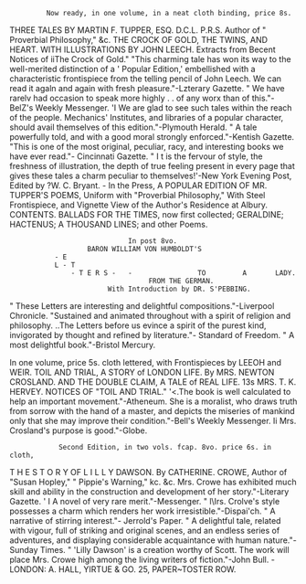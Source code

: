              Now ready, in one volume, in a neat cloth binding, price 8s.
  THREE TALES BY MARTIN F. TUPPER, ESQ. D.C.L. P.R.S.
                       Author of      "   Proverbial Philosophy," &c.
                 THE CROCK OF GOLD,
             THE TWINS, AND HEART.
                         WITH ILLUSTRATIONS BY JOHN LEECH.
                 Extracts from Becent Notices of iiThe Crock of Gold."
   "This charming tale has won its way to the well-merited distinction of a ' Popular Edition,'
embellished with a characteristic frontispiece from the telling pencil of John Leech. We can
read it agaln and again with fresh pleasure."-Lzterary Gazette.
   " We have rarelv had occasion to speak more highly  . . of any worx than of this."-BelZ's   Weekly
Messenger.
   'I We are glad to see such tales within the reach of the people.        Mechanics' Institutes, and
libraries of a popular character, should avail themselves of this edition."-Plymouth Herald.
   " A tale powerfully told, and with a good moral strongly enforced."-Kentish Gazette.
   "This is one of the most original, peculiar, racy, and interesting books we have ever read."-
Cincinnati Gazette.
   " I t is the fervour of style, the freshness of illustration, the depth of true feeling present in
every page that gives these tales a charm peculiar to themselves!'-New            York Evening Post,
Edited by ?W. C. Bryant.
                                              -
                                           In the Press,
A POPULAR EDITION OF MR. TUPPER'S POEMS,
                      Uniform with "Proverbial Philosophy,"
             With Steel Frontispiece, and Vignette View of the Author's
                                Residence at Albury.
                                             CONTENTS.
     BALLADS FOR THE TIMES, now first collected; GERALDINE;
         HACTENUS; A THOUSAND LINES; and other Poems.

                                 In post 8vo.
                       BARON WILLIAM VON HUMBOLDT'S
               - E
               L - T
                   - T E R S -   -                TO         A       LADY.
                                      FROM THE GERMAN.
                            With Introduction by DR. S'PEBBING.
   " These Letters are interesting and delightful compositions."-Liverpool  Chronicle.
  "Sustained and animated throughout with a spirit of religion and philosophy.       ..The Letters
before us evince a spirit of the purest kind, invigorated by thought and refined by literature."-
Standard of Freedom.
  " A most delightful book."-Bristol Mercury.

  In one volume, price 5s. cloth lettered, with Frontispieces by LEEOH
                                                                     and WEIR.
                     TOIL AND                              TRIAL,
       A STORY of LONDON LIFE. By MRS. NEWTON CROSLAND.
                                                AND
                           THE DOUBLE CLAIM,
                A TALE of REAL LIFE. 13s MRS. T. K. HERVEY.
                                 NOTICES   OF "TOIL    AND TRIAL."
 '&lt;.The book is well calculated to help an important movement."-Atheneum.
     She is a moralist, who draws truth from sorrow with the hand of a master, and depicts the
miseries of mankind only that she may improve their condition."-Bell's Weekly Messenger.
  Ii Mrs. Crosland's purpose is good."-Globe.




                Second Edition, in two vols. fcap. 8vo. price 6s. in cloth,
   T H E S T O R Y OF L I L L Y DAWSON.
              By CATHERINE. CROWE, Author of "Susan Hopley,"
                        " Pippie's Warning," kc. &c.
       Mrs. Crowe has exhibited much skill and ability in the construction and development of her
story."-Literary Gazette.
   ' I A novel of very rare merit."-Messenger.
   " l\Irs. Crolve's style possesses a charm which renders her work irresistible."-Dispai'ch.
   " A narrative of stirring interest."- Jerrold's Paper.
   " A delightful tale, related with vigour, full of striking and original scenes, and an endless
series of adventures, and displaying considerable acquaintance with human nature."-Sunday
Times.
  " 'Lilly Dawson' is a creation worthy of Scott. The work will place Mrs. Crowe high among
the living writers of fiction."-John Bull.
                                     -
             LONDON:
                  A. HALL, YIRTUE & GO. 25, PAPER~TOSTER
                                                     ROW.
